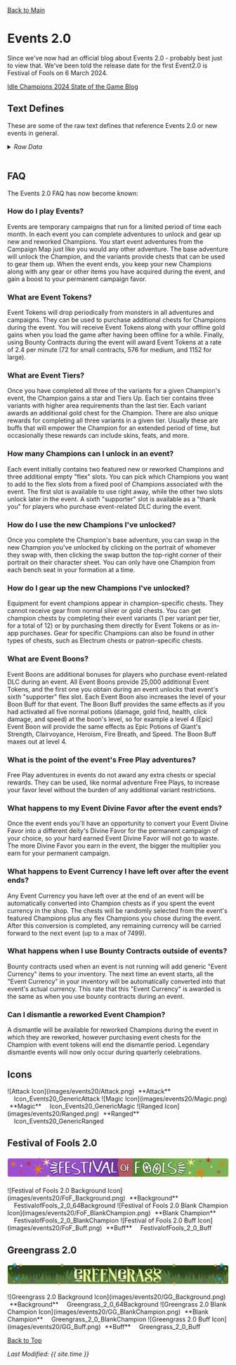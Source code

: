 [Back to Main](index.md)

# Events 2.0

Since we've now had an official blog about Events 2.0 - probably best just to view that. We've been told the release date for the first Event2.0 is Festival of Fools on 6 March 2024.

[Idle Champions 2024 State of the Game Blog](https://codenameentertainment.com/?page=idle_champions&post_id=1636#blog)

## Text Defines

These are some of the raw text defines that reference Events 2.0 or new events in general.

<details><summary><em>Raw Data</em></summary>
<p>
<pre>
{
    "id": 5471,
    "key": "events_2_faq_title",
    "contents": "Event FAQ"
}
{
    "id": 5472,
    "key": "events_2_faq",
    "contents": "<span class=\"italic_title\">How do I play Events?</span> \r\n\r\nEvents are temporary campaigns that run for a limited period of time each month. In each event you can complete adventures to unlock and gear up new and reworked Champions. You start event adventures from the Campaign Map just like you would any other adventure. The base adventure will unlock the Champion, and the variants provide chests that can be used to gear them up. When the event ends, you keep your new Champions along with any gear or other items you have acquired during the event, and gain a boost to your permanent campaign favor.\r\n\r\n<span class=\"italic_title\">What are Event Tokens?</span> \r\n\r\nEvent Tokens will drop periodically from monsters in all adventures and campaigns. They can be used to purchase additional chests for Champions during the event. You will receive Event Tokens along with your offline gold gains when you load the game after having been offline for a while. Finally, using Bounty Contracts during the event will award Event Tokens at a rate of 2.4 per minute (72 for small contracts, 576 for medium, and 1152 for large).\r\n\r\n<span class=\"italic_title\">What are Event Tiers?</span> \r\n\r\nOnce you have completed all three of the variants for a given Champion's event, the Champion gains a star and Tiers Up. Each tier contains three variants with higher area requirements than the last tier. Each variant awards an additional gold chest for the Champion. There are also unique rewards for completing all three variants in a given tier. Usually these are buffs that will empower the Champion for an extended period of time, but occasionally these rewards can include skins, feats, and more.\r\n\r\n<span class=\"italic_title\">How many Champions can I unlock in an event?</span> \r\n\r\nEach event initially contains two featured new or reworked Champions and three additional empty \"flex\" slots. You can pick which Champions you want to add to the flex slots from a fixed pool of Champions associated with the event. The first slot is available to use right away, while the other two slots unlock later in the event.  A sixth \"supporter\" slot is available as a \"thank you\" for players who purchase event-related DLC during the event.\r\n\r\n<span class=\"italic_title\">How do I use the new Champions I've unlocked?</span> \r\n\r\nOnce you complete the Champion's base adventure, you can swap in the new Champion you've unlocked by clicking on the portrait of whomever they swap with, then clicking the swap button the top-right corner of their portrait on their character sheet. You can only have one Champion from each bench seat in your formation at a time.\r\n\r\n<span class=\"italic_title\">How do I gear up the new Champions I've unlocked?</span>\r\n\r\nEquipment for event champions appear in champion-specific chests. They cannot receive gear from normal silver or gold chests. You can get champion chests by completing their event variants (1 per variant per tier, for a total of 12) or by purchasing them directly for Event Tokens or as in-app purchases. Gear for specific Champions can also be found in other types of chests, such as Electrum chests or patron-specific chests.\r\n\r\n<span class=\"italic_title\">What are Event Boons?</span>\r\n\r\nEvent Boons are additional bonuses for players who purchase event-related DLC during an event. All Event Boons provide 25,000 additional Event Tokens, and the first one you obtain during an event unlocks that event's sixth \"supporter\" flex slot. Each Event Boon also increases the level of your Boon Buff for that event. The Boon Buff provides the same effects as if you had activated all five normal potions (damage, gold find, health, click damage, and speed) at the boon's level, so for example a level 4 (Epic) Event Boon will provide the same effects as Epic Potions of Giant's Strength, Clairvoyance, Heroism, Fire Breath, and Speed. The Boon Buff maxes out at level 4.\r\n\r\n<span class=\"italic_title\">What is the point of the event's Free Play adventures?</span> \r\n\r\nFree Play adventures in events do not award any extra chests or special rewards. They can be used, like normal adventure Free Plays, to increase your favor level without the burden of any additional variant restrictions.\r\n\r\n<span class=\"italic_title\">What happens to my Event Divine Favor after the event ends?</span>\r\n\r\nOnce the event ends you'll have an opportunity to convert your Event Divine Favor into a different deity's Divine Favor for the permanent campaign of your choice, so your hard earned Event Divine Favor will not go to waste. The more Divine Favor you earn in the event, the bigger the multiplier you earn for your permanent campaign.\r\n\r\n<span class=\"italic_title\">What happens to Event Currency I have left over after the event ends?</span>\r\n\r\nAny Event Currency you have left over at the end of an event will be automatically converted into Champion chests as if you spent the event currency in the shop. The chests will be randomly selected from the event's featured Champions plus any flex Champions you chose during the event. After this conversion is completed, any remaining currency will be carried forward to the next event (up to a max of 7499).\r\n\r\n<span class=\"italic_title\">What happens when I use Bounty Contracts outside of events?</span>\r\n\r\nBounty contracts used when an event is not running will add generic \"Event Currency\" items to your inventory. The next time an event starts, all the \"Event Currency\" in your inventory will be automatically converted into that event's actual currency.  This rate that  this \"Event Currency\" is awarded is the same as when you use bounty contracts during an event.\r\n\r\n<span class=\"italic_title\">Can I dismantle a reworked Event Champion?</span>\r\n\r\nA dismantle will be available for reworked Champions during the event in which they are reworked, however purchasing event chests for the Champion with event tokens will end the dismantle period. Legendary dismantle events will now only occur during quarterly celebrations."
}
{
    "id": 5463,
    "key": "events_2_achievement_box_msg",
    "contents": "Each achievement increases the damage of all Champions by 1%"
}
{
    "id": 5458,
    "key": "supporter_flex_slot_locked_msg",
    "contents": "Unlock the supporter slot now by purchasing DLC containing an event boost"
}
{
    "id": 5440,
    "key": "getting_event_details",
    "contents": "Getting event details..."
}
{
    "id": 5489,
    "key": "events_pick_champion_confirmation",
    "contents": "Are you sure you want to pick $heroName?"
}
</pre>
</p>
</details>
<br>

## FAQ

The Events 2.0 FAQ has now become known:

### How do I play Events?

Events are temporary campaigns that run for a limited period of time each month. In each event you can complete adventures to unlock and gear up new and reworked Champions. You start event adventures from the Campaign Map just like you would any other adventure. The base adventure will unlock the Champion, and the variants provide chests that can be used to gear them up. When the event ends, you keep your new Champions along with any gear or other items you have acquired during the event, and gain a boost to your permanent campaign favor.

### What are Event Tokens?

Event Tokens will drop periodically from monsters in all adventures and campaigns. They can be used to purchase additional chests for Champions during the event. You will receive Event Tokens along with your offline gold gains when you load the game after having been offline for a while. Finally, using Bounty Contracts during the event will award Event Tokens at a rate of 2.4 per minute (72 for small contracts, 576 for medium, and 1152 for large).

### What are Event Tiers?

Once you have completed all three of the variants for a given Champion's event, the Champion gains a star and Tiers Up. Each tier contains three variants with higher area requirements than the last tier. Each variant awards an additional gold chest for the Champion. There are also unique rewards for completing all three variants in a given tier. Usually these are buffs that will empower the Champion for an extended period of time, but occasionally these rewards can include skins, feats, and more.

### How many Champions can I unlock in an event?

Each event initially contains two featured new or reworked Champions and three additional empty "flex" slots. You can pick which Champions you want to add to the flex slots from a fixed pool of Champions associated with the event. The first slot is available to use right away, while the other two slots unlock later in the event.  A sixth "supporter" slot is available as a "thank you" for players who purchase event-related DLC during the event.

### How do I use the new Champions I've unlocked?

Once you complete the Champion's base adventure, you can swap in the new Champion you've unlocked by clicking on the portrait of whomever they swap with, then clicking the swap button the top-right corner of their portrait on their character sheet. You can only have one Champion from each bench seat in your formation at a time.

### How do I gear up the new Champions I've unlocked?

Equipment for event champions appear in champion-specific chests. They cannot receive gear from normal silver or gold chests. You can get champion chests by completing their event variants (1 per variant per tier, for a total of 12) or by purchasing them directly for Event Tokens or as in-app purchases. Gear for specific Champions can also be found in other types of chests, such as Electrum chests or patron-specific chests.

### What are Event Boons?

Event Boons are additional bonuses for players who purchase event-related DLC during an event. All Event Boons provide 25,000 additional Event Tokens, and the first one you obtain during an event unlocks that event's sixth "supporter" flex slot. Each Event Boon also increases the level of your Boon Buff for that event. The Boon Buff provides the same effects as if you had activated all five normal potions (damage, gold find, health, click damage, and speed) at the boon's level, so for example a level 4 (Epic) Event Boon will provide the same effects as Epic Potions of Giant's Strength, Clairvoyance, Heroism, Fire Breath, and Speed. The Boon Buff maxes out at level 4.

### What is the point of the event's Free Play adventures?

Free Play adventures in events do not award any extra chests or special rewards. They can be used, like normal adventure Free Plays, to increase your favor level without the burden of any additional variant restrictions.

### What happens to my Event Divine Favor after the event ends?

Once the event ends you'll have an opportunity to convert your Event Divine Favor into a different deity's Divine Favor for the permanent campaign of your choice, so your hard earned Event Divine Favor will not go to waste. The more Divine Favor you earn in the event, the bigger the multiplier you earn for your permanent campaign.

### What happens to Event Currency I have left over after the event ends?

Any Event Currency you have left over at the end of an event will be automatically converted into Champion chests as if you spent the event currency in the shop. The chests will be randomly selected from the event's featured Champions plus any flex Champions you chose during the event. After this conversion is completed, any remaining currency will be carried forward to the next event (up to a max of 7499).

### What happens when I use Bounty Contracts outside of events?

Bounty contracts used when an event is not running will add generic "Event Currency" items to your inventory. The next time an event starts, all the "Event Currency" in your inventory will be automatically converted into that event's actual currency.  This rate that  this "Event Currency" is awarded is the same as when you use bounty contracts during an event.

### Can I dismantle a reworked Event Champion?

A dismantle will be available for reworked Champions during the event in which they are reworked, however purchasing event chests for the Champion with event tokens will end the dismantle period. Legendary dismantle events will now only occur during quarterly celebrations.

## Icons

<span class="emergenceShopTableRow">
    <span class="emergenceShopTableItem">
        <span class="emergenceShopTableIcon">
            ![Attack Icon](images/events20/Attack.png)
        </span>
        <span class="emergenceShopTableTextColumn">
            <span style="margin-left:5px">**Attack**</span>
            <span style="margin-left:15px">Icon_Events20_GenericAttack</span>
        </span>
    </span>
    <span class="emergenceShopTableItem">
        <span class="emergenceShopTableIcon">
            ![Magic Icon](images/events20/Magic.png)
        </span>
        <span class="emergenceShopTableTextColumn">
            <span style="margin-left:5px">**Magic**</span>
            <span style="margin-left:15px">Icon_Events20_GenericMagic</span>
        </span>
    </span>
    <span class="emergenceShopTableItem">
        <span class="emergenceShopTableIcon">
            ![Ranged Icon](images/events20/Ranged.png)
        </span>
        <span class="emergenceShopTableTextColumn">
            <span style="margin-left:5px">**Ranged**</span>
            <span style="margin-left:15px">Icon_Events20_GenericRanged</span>
        </span>
    </span>
</span>

## Festival of Fools 2.0

![Festival of Fools 2.0 Banner](images/events20/FoF_Banner.png)

<span class="emergenceShopTableRow">
    <span class="emergenceShopTableItem">
        <span class="emergenceShopTableIcon">
            ![Festival of Fools 2.0 Background Icon](images/events20/FoF_Background.png)
        </span>
        <span class="emergenceShopTableTextColumn">
            <span style="margin-left:5px">**Background**</span>
            <span style="margin-left:15px">FestivalofFools_2_0_64Background</span>
        </span>
    </span>
    <span class="emergenceShopTableItem">
        <span class="emergenceShopTableIcon">
            ![Festival of Fools 2.0 Blank Champion Icon](images/events20/FoF_BlankChampion.png)
        </span>
        <span class="emergenceShopTableTextColumn">
            <span style="margin-left:5px">**Blank Champion**</span>
            <span style="margin-left:15px">FestivalofFools_2_0_BlankChampion</span>
        </span>
    </span>
    <span class="emergenceShopTableItem">
        <span class="emergenceShopTableIcon">
            ![Festival of Fools 2.0 Buff Icon](images/events20/FoF_Buff.png)
        </span>
        <span class="emergenceShopTableTextColumn">
            <span style="margin-left:5px">**Buff**</span>
            <span style="margin-left:15px">FestivalofFools_2_0_Buff</span>
        </span>
    </span>
</span>

## Greengrass 2.0

![Greengrass 2.0 Banner](images/events20/GG_Banner.png)

<span class="emergenceShopTableRow">
    <span class="emergenceShopTableItem">
        <span class="emergenceShopTableIcon">
            ![Greengrass 2.0 Background Icon](images/events20/GG_Background.png)
        </span>
        <span class="emergenceShopTableTextColumn">
            <span style="margin-left:5px">**Background**</span>
            <span style="margin-left:15px">Greengrass_2_0_64Background</span>
        </span>
    </span>
    <span class="emergenceShopTableItem">
        <span class="emergenceShopTableIcon">
            ![Greengrass 2.0 Blank Champion Icon](images/events20/GG_BlankChampion.png)
        </span>
        <span class="emergenceShopTableTextColumn">
            <span style="margin-left:5px">**Blank Champion**</span>
            <span style="margin-left:15px">Greengrass_2_0_BlankChampion</span>
        </span>
    </span>
    <span class="emergenceShopTableItem">
        <span class="emergenceShopTableIcon">
            ![Greengrass 2.0 Buff Icon](images/events20/GG_Buff.png)
        </span>
        <span class="emergenceShopTableTextColumn">
            <span style="margin-left:5px">**Buff**</span>
            <span style="margin-left:15px">Greengrass_2_0_Buff</span>
        </span>
    </span>
</span>

[Back to Top](#top)

*Last Modified: {{ site.time }}*